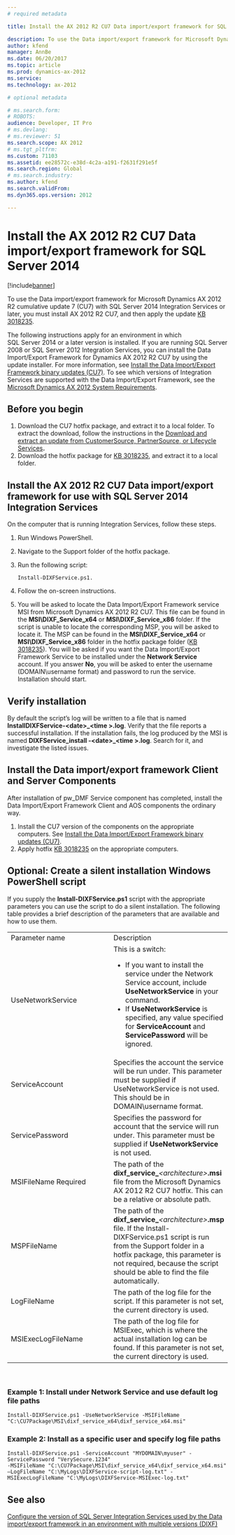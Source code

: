 ```yaml
---
# required metadata

title: Install the AX 2012 R2 CU7 Data import/export framework for SQL Server 2014

description: To use the Data import/export framework for Microsoft Dynamics AX 2012 R2 cumulative update 7 (CU7) with SQL Server 2014 Integration Services or later, you must install AX 2012 R2 CU7, and then apply update KB 3018235KB 3018235.
author: kfend
manager: AnnBe
ms.date: 06/20/2017
ms.topic: article
ms.prod: dynamics-ax-2012 
ms.service:
ms.technology: ax-2012

# optional metadata

# ms.search.form: 
# ROBOTS: 
audience: Developer, IT Pro
# ms.devlang: 
# ms.reviewer: 51
ms.search.scope: AX 2012
# ms.tgt_pltfrm: 
ms.custom: 71103
ms.assetid: ee28572c-e38d-4c2a-a191-f2631f291e5f
ms.search.region: Global
# ms.search.industry: 
ms.author: kfend
ms.search.validFrom: 
ms.dyn365.ops.version: 2012

---
```


# Install the AX 2012 R2 CU7 Data import/export framework for SQL Server 2014

[!include[banner](../../includes/banner.md)]


To use the Data import/export framework for Microsoft Dynamics AX 2012 R2 cumulative update 7 (CU7) with SQL Server 2014 Integration Services or later, you must install AX 2012 R2 CU7, and then apply the update <a href="https://mbs2.microsoft.com/Knowledgebase/KBDisplay.aspx?scid=kb;en-us;3018235">KB 3018235</a>.

The following instructions apply for an environment in which SQL Server 2014 or a later version is installed. If you are running SQL Server 2008 or SQL Server 2012 Integration Services, you can install the Data Import/Export Framework for Dynamics AX 2012 R2 CU7 by using the update installer. For more information, see [Install the Data Import/Export Framework binary updates (CU7)](https://technet.microsoft.com/en-us/library/hh538446.aspx#DIXFInstall). To see which versions of Integration Services are supported with the Data Import/Export Framework, see the [Microsoft Dynamics AX 2012 System Requirements](http://go.microsoft.com/fwlink/?LinkId=165377).

## Before you begin
1.  Download the CU7 hotfix package, and extract it to a local folder. To extract the download, follow the instructions in the [Download and extract an update from CustomerSource, PartnerSource, or Lifecycle Services](https://technet.microsoft.com/en-us/library/hh538446.aspx#Download)**.**
2.  Download the hotfix package for [KB 3018235](https://mbs2.microsoft.com/Knowledgebase/KBDisplay.aspx?scid=kb;en-us;3018235), and extract it to a local folder.

## Install the AX 2012 R2 CU7 Data import/export framework for use with SQL Server 2014 Integration Services
On the computer that is running Integration Services, follow these steps.

1.  Run Windows PowerShell.
2.  Navigate to the Support folder of the hotfix package.
3.  Run the following script:

        Install-DIXFService.ps1.

4.  Follow the on-screen instructions.
5.  You will be asked to locate the Data Import/Export Framework service MSI from Microsoft Dynamics AX 2012 R2 CU7. This file can be found in the **MSI\\DIXF\_Service\_x64** or **MSI\\DIXF\_Service\_x86** folder. If the script is unable to locate the corresponding MSP, you will be asked to locate it. The MSP can be found in the **MSI\\DIXF\_Service\_x64** or **MSI\\DIXF\_Service\_x86** folder in the hotfix package folder ([KB 3018235](https://mbs2.microsoft.com/Knowledgebase/KBDisplay.aspx?scid=kb;en-us;3018235)). You will be asked if you want the Data Import/Export Framework Service to be installed under the **Network Service** account. If you answer **No**, you will be asked to enter the username (DOMAIN\\username format) and password to run the service. Installation should start.

## Verify installation
By default the script’s log will be written to a file that is named **InstallDIXFService-&lt;date&gt;\_&lt;time &gt;.log**. Verify that the file reports a successful installation. If the installation fails, the log produced by the MSI is named **DIXFService\_install -&lt;date&gt;\_&lt;time &gt;.log**. Search for it, and investigate the listed issues.

## Install the Data import/export framework Client and Server Components
After installation of pw\_DMF Service component has completed, install the Data Import/Export Framework Client and AOS components the ordinary way.

1.  Install the CU7 version of the components on the appropriate computers. See [Install the Data Import/Export Framework binary updates (CU7)](https://technet.microsoft.com/en-us/library/hh538446.aspx#DIXFInstall).
2.  Apply hotfix [KB 3018235](https://mbs2.microsoft.com/Knowledgebase/KBDisplay.aspx?scid=kb;en-us;3018235) on the appropriate computers.

## Optional: Create a silent installation Windows PowerShell script
If you supply the **Install-DIXFService.ps1** script with the appropriate parameters you can use the script to do a silent installation. The following table provides a brief description of the parameters that are available and how to use them.

<table>
<colgroup>
<col width="50%" />
<col width="50%" />
</colgroup>
<tbody>
<tr class="odd">
<td>Parameter name</td>
<td>Description</td>
</tr>
<tr class="even">
<td>UseNetworkService</td>
<td>This is a switch:
<ul>
<li>If you want to install the service under the Network Service account, include <strong>UseNetworkService</strong> in your command.</li>
<li>If <strong>UseNetworkService</strong> is specified, any value specified for <strong>ServiceAccount</strong> and <strong>ServicePassword</strong> will be ignored.</li>
</ul></td>
</tr>
<tr class="odd">
<td>ServiceAccount</td>
<td>Specifies the account the service will be run under. This parameter must be supplied if UseNetworkService is not used. This should be in DOMAIN\username format.</td>
</tr>
<tr class="even">
<td>ServicePassword</td>
<td>Specifies the password for account that the service will run under. This parameter must be supplied if <strong>UseNetworkService</strong> is not used.</td>
</tr>
<tr class="odd">
<td>MSIFileName Required</td>
<td>The path of the <strong>dixf_service_</strong><em>&lt;architecture&gt;</em><strong>.msi</strong> file from the Microsoft Dynamics AX 2012 R2 CU7 hotfix. This can be a relative or absolute path.</td>
</tr>
<tr class="even">
<td>MSPFileName</td>
<td>The path of the <strong>dixf_service_</strong><em>&lt;architecture&gt;</em><strong>.msp</strong> file. If the Install-DIXFService.ps1 script is run from the Support folder in a hotfix package, this parameter is not required, because the script should be able to find the file automatically.</td>
</tr>
<tr class="odd">
<td>LogFileName</td>
<td>The path of the log file for the script. If this parameter is not set, the current directory is used.</td>
</tr>
<tr class="even">
<td>MSIExecLogFileName</td>
<td>The path of the log file for MSIExec, which is where the actual installation log can be found. If this parameter is not set, the current directory is used.</td>
</tr>
</tbody>
</table>

 

### Example 1: Install under Network Service and use default log file paths

    Install-DIXFService.ps1 -UseNetworkService -MSIFileName "C:\CU7Package\MSI\dixf_service_x64\dixf_service_x64.msi"

### Example 2: Install as a specific user and specify log file paths

    Install-DIXFService.ps1 -ServiceAccount "MYDOMAIN\myuser" -ServicePassword "VerySecure.1234" 
    -MSIFileName "C:\CU7Package\MSI\dixf_service_x64\dixf_service_x64.msi" 
    –LogFileName "C:\MyLogs\DIXFService-script-log.txt" -MSIExecLogFileName "C:\MyLogs\DIXFService-MSIExec-log.txt"

See also
--------

[Configure the version of SQL Server Integration Services used by the Data import/export framework in an environment with multiple versions (DIXF)](configure-sql-server-integration-services-multiple-versions-dixf.md)



